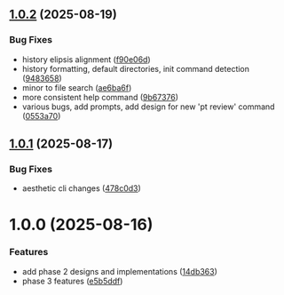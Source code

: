 ## [1.0.2](https://github.com/apowers313/prompt-tool/compare/v1.0.1...v1.0.2) (2025-08-19)


### Bug Fixes

* history elipsis alignment ([f90e06d](https://github.com/apowers313/prompt-tool/commit/f90e06d739bdbc1d328c8e729bec79f1c42f16c0))
* history formatting, default directories, init command detection ([9483658](https://github.com/apowers313/prompt-tool/commit/9483658245c5714d55b7f3ecd5f14875f05a6756))
* minor to file search ([ae6ba6f](https://github.com/apowers313/prompt-tool/commit/ae6ba6fa21747f25408b184bd2505b28a62f673e))
* more consistent help command ([9b67376](https://github.com/apowers313/prompt-tool/commit/9b6737606d0c23bcd07987890885104652a163b4))
* various bugs, add prompts, add design for new 'pt review' command ([0553a70](https://github.com/apowers313/prompt-tool/commit/0553a704f07ecbb26d8e5106b0f741e822fde737))

## [1.0.1](https://github.com/apowers313/prompt-tool/compare/v1.0.0...v1.0.1) (2025-08-17)


### Bug Fixes

* aesthetic cli changes ([478c0d3](https://github.com/apowers313/prompt-tool/commit/478c0d3e51b2f9a76e49b8d082c96dea1c6f1da4))

# 1.0.0 (2025-08-16)


### Features

* add phase 2 designs and implementations ([14db363](https://github.com/apowers313/prompt-tool/commit/14db363baf8700040a454d7549afad99e71d47c4))
* phase 3 features ([e5b5ddf](https://github.com/apowers313/prompt-tool/commit/e5b5ddfa7e0a509dfbcedd24f96c68f4de185f68))
